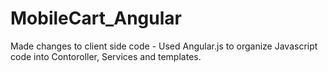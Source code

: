 # MobileCart_Angular

Made changes to client side code - Used Angular.js to organize Javascript code into Contoroller, Services and templates.
